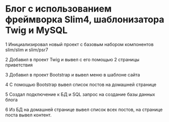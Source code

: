 # Блог с использованием фреймворка Slim4, шаблонизатора Twig и MySQL

1   Инициализировал новый проект с базовым набором компонентов slim/slim и slim/psr7

2   Добавил в проект Twig и вывел с его помощью 2 страницы приветствия

3   Добавил в проект Bootstrap и вывел меню в шаблоне сайта

4   С помощью Bootstrap вывел список постов на домашней странице

5   Создал подключение к БД и SQL запрос на создание базы данных блога

6   Из БД на домашней странице вывел список всех постов, на странице поста вывел контент.